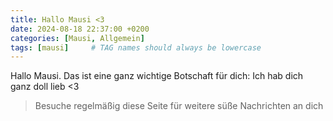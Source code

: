 ```yaml
---
title: Hallo Mausi <3
date: 2024-08-18 22:37:00 +0200
categories: [Mausi, Allgemein]
tags: [mausi]     # TAG names should always be lowercase
---
```


Hallo Mausi. Das ist eine ganz wichtige Botschaft für dich:
Ich hab dich ganz doll lieb <3

> Besuche regelmäßig diese Seite für weitere süße Nachrichten an dich

